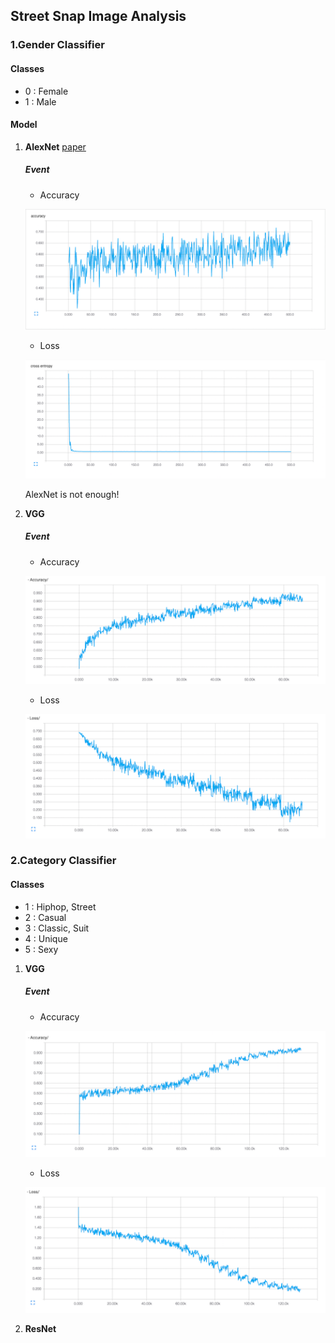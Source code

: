 ## Street Snap Image Analysis

### 1.Gender Classifier

#### Classes
- 0 : Female
- 1 : Male

#### Model

1. **AlexNet** [paper](https://papers.nips.cc/paper/4824-imagenet-classification-with-deep-convolutional-neural-networks.pdf)

	##### Event

	- Accuracy

	![images](images/gender_alexnet_accuracy.png)

	- Loss

	![images](images/gender_alexnet_loss.png)

	AlexNet is not enough!

2. **VGG**

	##### Event

	- Accuracy

	![images](images/gender_vgg_accuracy.png)

	- Loss

	![images](images/gender_vgg_loss.png)

### 2.Category Classifier

#### Classes
- 1 : Hiphop, Street
- 2 : Casual
- 3 : Classic, Suit
- 4 : Unique
- 5 : Sexy

1. **VGG**

	##### Event

	- Accuracy

	![images](images/category_vgg_accuracy.png)

	- Loss

	![images](images/category_vgg_loss.png)

2. **ResNet**

